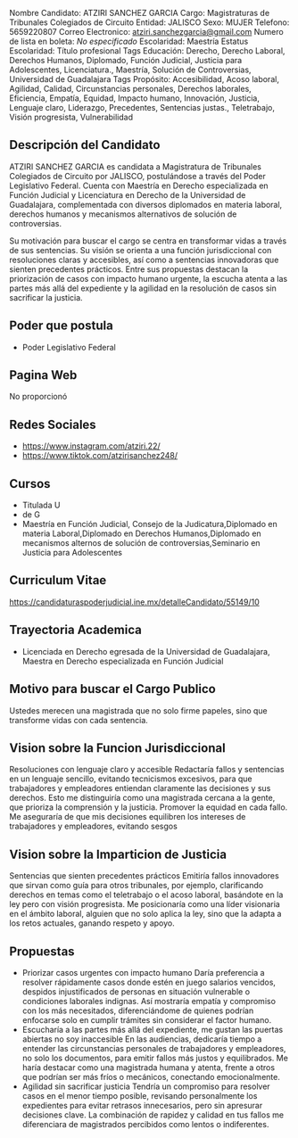 Nombre Candidato: ATZIRI SANCHEZ GARCIA
Cargo: Magistraturas de Tribunales Colegiados de Circuito
Entidad: JALISCO
Sexo: MUJER
Telefono: 5659220807
Correo Electronico: atziri.sanchezgarcia@gmail.com
Numero de lista en boleta: *No especificado*
Escolaridad: Maestría
Estatus Escolaridad: Título profesional
Tags Educación: Derecho, Derecho Laboral, Derechos Humanos, Diplomado, Función Judicial, Justicia para Adolescentes, Licenciatura., Maestría, Solución de Controversias, Universidad de Guadalajara
Tags Propósito: Accesibilidad, Acoso laboral, Agilidad, Calidad, Circunstancias personales, Derechos laborales, Eficiencia, Empatía, Equidad, Impacto humano, Innovación, Justicia, Lenguaje claro, Liderazgo, Precedentes, Sentencias justas., Teletrabajo, Visión progresista, Vulnerabilidad


## Descripción del Candidato 

ATZIRI SANCHEZ GARCIA es candidata a Magistratura de Tribunales Colegiados de Circuito por JALISCO, postulándose a través del Poder Legislativo Federal. Cuenta con Maestría en Derecho especializada en Función Judicial y Licenciatura en Derecho de la Universidad de Guadalajara, complementada con diversos diplomados en materia laboral, derechos humanos y mecanismos alternativos de solución de controversias.

Su motivación para buscar el cargo se centra en transformar vidas a través de sus sentencias. Su visión se orienta a una función jurisdiccional con resoluciones claras y accesibles, así como a sentencias innovadoras que sienten precedentes prácticos. Entre sus propuestas destacan la priorización de casos con impacto humano urgente, la escucha atenta a las partes más allá del expediente y la agilidad en la resolución de casos sin sacrificar la justicia.


## Poder que postula

- Poder Legislativo Federal


## Pagina Web

No proporcionó


## Redes Sociales

- https://www.instagram.com/atziri.22/
- https://www.tiktok.com/atzirisanchez248/


## Cursos

- Titulada U
- de G
- Maestría en Función Judicial, Consejo de la Judicatura,Diplomado en materia Laboral,Diplomado en Derechos Humanos,Diplomado en mecanismos alternos de solución de controversias,Seminario en Justicia para Adolescentes


## Curriculum Vitae

https://candidaturaspoderjudicial.ine.mx/detalleCandidato/55149/10


## Trayectoria Academica

- Licenciada en Derecho egresada de la Universidad de Guadalajara, Maestra en Derecho especializada en Función Judicial


## Motivo para buscar el Cargo Publico

Ustedes merecen una magistrada que no solo firme papeles, sino que transforme vidas con cada sentencia.


## Vision sobre la Funcion Jurisdiccional

Resoluciones con lenguaje claro y accesible Redactaría fallos y sentencias en un lenguaje sencillo, evitando tecnicismos excesivos, para que trabajadores y empleadores entiendan claramente las decisiones y sus derechos. Esto me distinguiría como una magistrada cercana a la gente, que prioriza la comprensión y la justicia. Promover la equidad en cada fallo.   Me aseguraría de que mis decisiones equilibren los intereses de trabajadores y empleadores, evitando sesgos


## Vision sobre la Imparticion de Justicia

Sentencias que sienten precedentes prácticos Emitiría fallos innovadores que sirvan como guía para otros tribunales, por ejemplo, clarificando derechos en temas como el teletrabajo o el acoso laboral, basándote en la ley pero con visión progresista. Me posicionaría como una líder visionaria en el ámbito laboral, alguien que no solo aplica la ley, sino que la adapta a los retos actuales, ganando respeto y apoyo.


## Propuestas

- Priorizar casos urgentes con impacto humano Daría preferencia a resolver rápidamente casos donde estén en juego salarios vencidos, despidos injustificados de personas en situación vulnerable o condiciones laborales indignas. Así mostraría empatía y compromiso con los más necesitados, diferenciándome de quienes podrían enfocarse solo en cumplir trámites sin considerar el factor humano.
- Escucharía a las partes más allá del expediente, me gustan las puertas abiertas no soy inaccesible En las audiencias, dedicaría tiempo a entender las circunstancias personales de trabajadores y empleadores, no solo los documentos, para emitir fallos más justos y equilibrados. Me haría destacar como una magistrada humana y atenta, frente a otros que podrían ser más fríos o mecánicos, conectando emocionalmente.
- Agilidad sin sacrificar justicia   Tendría un compromiso para resolver casos en el menor tiempo posible, revisando personalmente los expedientes para evitar retrasos innecesarios, pero sin apresurar decisiones clave.   La combinación de rapidez y calidad en tus fallos me diferenciara de magistrados percibidos como lentos o indiferentes.

